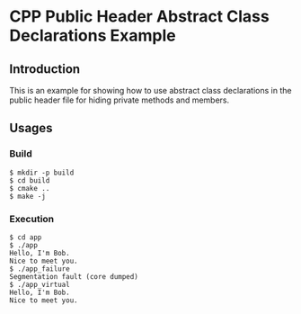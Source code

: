 # CPP Public Header Abstract Class Declarations Example

## Introduction

This is an example for showing how to use abstract class declarations in the public header file for hiding private methods and members.

## Usages

### Build

```
$ mkdir -p build
$ cd build
$ cmake ..
$ make -j
```

### Execution

```
$ cd app
$ ./app
Hello, I'm Bob. 
Nice to meet you.
$ ./app_failure 
Segmentation fault (core dumped)
$ ./app_virtual 
Hello, I'm Bob. 
Nice to meet you.
```